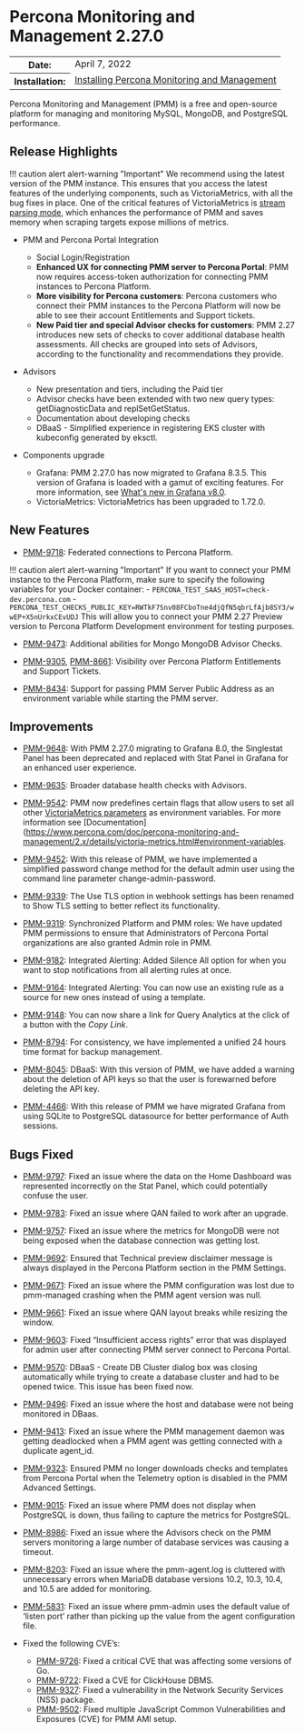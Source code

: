 # Percona Monitoring and Management 2.27.0

<table class="docutils field-list" frame="void" rules="none">
  <colgroup>
    <col class="field-name">
    <col class="field-body">
  </colgroup>
  <tbody valign="top">
    <tr class="field-odd field">
      <th class="field-name">Date:</th>
      <td class="field-body">April 7, 2022</td>
    </tr>
    <tr class="field-even field">
      <th class="field-name">Installation:</th>
      <td class="field-body">
        <a class="reference external" href="https://www.percona.com/software/pmm/quickstart">Installing Percona Monitoring and Management</a></td>
    </tr>
  </tbody>
</table>

Percona Monitoring and Management (PMM) is a free and open-source platform for managing and monitoring MySQL, MongoDB, and PostgreSQL performance.

## Release Highlights

!!! caution alert alert-warning "Important"
    We recommend using the latest version of the PMM instance. This ensures that you access the latest features of the underlying components, such as VictoriaMetrics, with all the bug fixes in place. One of the critical features of VictoriaMetrics is [stream parsing mode](https://docs.victoriametrics.com/vmagent.html#stream-parsing-mode), which enhances the performance of PMM and saves memory when scraping targets expose millions of metrics.

* PMM and Percona Portal Integration

    - Social Login/Registration
    - **Enhanced UX for connecting PMM server to Percona Portal**: PMM now requires access-token authorization for connecting PMM instances to Percona Platform.
    - **More visibility for Percona customers**: Percona customers who connect their PMM instances to the Percona Platform will now be able to see their account Entitlements and Support tickets.
    - **New Paid tier and special Advisor checks for customers**: PMM 2.27 introduces new sets of checks to cover additional database health assessments. All checks are grouped into sets of Advisors, according to the functionality and recommendations they provide. 

* Advisors
    - New presentation and tiers, including the Paid tier 
    - Advisor checks have been extended with two new query types: getDiagnosticData and replSetGetStatus. 
    - Documentation about developing checks 
    - DBaaS - Simplified experience in registering EKS cluster with kubeconfig generated by eksctl.

* Components upgrade
    - Grafana: PMM 2.27.0 has now migrated to Grafana 8.3.5. This version of Grafana is loaded with a gamut of exciting features. For more information, see [What's new in Grafana v8.0](https://grafana.com/docs/grafana/latest/whatsnew/whats-new-in-v8-0/).
    - VictoriaMetrics: VictoriaMetrics has been upgraded to 1.72.0.


## New Features

- [PMM-9718](https://jira.percona.com/browse/PMM-9718): Federated connections to Percona Platform.

!!! caution alert alert-warning "Important"
    If you want to connect your PMM instance to the Percona Platform, make sure to specify the following variables for your Docker container: 
     - `PERCONA_TEST_SAAS_HOST=check-dev.percona.com`
     - `PERCONA_TEST_CHECKS_PUBLIC_KEY=RWTkF7Snv08FCboTne4djQfN5qbrLfAjb8SY3/wwEP+X5nUrkxCEvUDJ`
This will allow you to connect your PMM 2.27 Preview version to Percona Platform Development environment for testing purposes.

- [PMM-9473](https://jira.percona.com/browse/PMM-9473): Additional abilities for Mongo MongoDB Advisor Checks.

- [PMM-9305](https://jira.percona.com/browse/PMM-9305), [PMM-8661](https://jira.percona.com/browse/PMM-8661): Visibility over Percona Platform Entitlements and Support Tickets.

- [PMM-8434](https://jira.percona.com/browse/PMM-8434): Support for passing PMM Server Public Address as an environment variable while starting the PMM server.


## Improvements

- [PMM-9648](https://jira.percona.com/browse/PMM-9648): With PMM 2.27.0 migrating to Grafana 8.0, the Singlestat Panel has been deprecated and replaced with Stat Panel in Grafana for an enhanced user experience.

- [PMM-9635](https://jira.percona.com/browse/PMM-9635): Broader database health checks with Advisors.

- [PMM-9542](https://jira.percona.com/browse/PMM-9542): PMM now predefines certain flags that allow users to set all other [VictoriaMetrics parameters](https://docs.victoriametrics.com/#list-of-command-line-flags) as environment variables. For more information see [Documentation](https://www.percona.com/doc/percona-monitoring-and-management/2.x/details/victoria-metrics.html#environment-variables.

- [PMM-9452](https://jira.percona.com/browse/PMM-9452): With this release of PMM, we have implemented a simplified password change method for the default admin user using the command line parameter change-admin-password.

- [PMM-9339](https://jira.percona.com/browse/PMM-9339): The Use TLS option in webhook settings has been renamed to Show TLS setting to better reflect its functionality.
 
- [PMM-9319](https://jira.percona.com/browse/PMM-9319): Synchronized Platform and PMM roles: We have updated PMM permissions to ensure that Administrators of Percona Portal organizations are also granted Admin role in PMM. 

- [PMM-9182](https://jira.percona.com/browse/PMM-9182): Integrated Alerting: Added Silence All  option for when you want to stop notifications from all alerting rules at once.

- [PMM-9164](https://jira.percona.com/browse/PMM-9182): Integrated Alerting: You can now use an existing rule as a source for new ones instead of using a template.
 
- [PMM-9148](https://jira.percona.com/browse/PMM-9148): You can now share a link for Query Analytics at the click of a button with the *Copy Link*.
 
 - [PMM-8794](https://jira.percona.com/browse/PMM-8794): For consistency, we have implemented a unified 24 hours time format for backup management.
 
- [PMM-8045](https://jira.percona.com/browse/PMM-8045): DBaaS: With this version of PMM, we have added a warning about the deletion of API keys so that the user is forewarned before deleting the API key.
  
- [PMM-4466](https://jira.percona.com/browse/PMM-4466): With this release of PMM we have migrated Grafana from using SQLite to PostgreSQL datasource for better performance of Auth sessions.

## Bugs Fixed

 - [PMM-9797](https://jira.percona.com/browse/PMM-9797): Fixed an issue where the data on the Home Dashboard was represented incorrectly on the Stat Panel, which could potentially confuse the user.
 
 - [PMM-9783](https://jira.percona.com/browse/PMM-9783): Fixed an issue where QAN failed to work after an upgrade.
 
 - [PMM-9757](https://jira.percona.com/browse/PMM-9757): Fixed an issue where the metrics for MongoDB were not being exposed when the database connection was getting lost.
 
 - [PMM-9692](https://jira.percona.com/browse/PMM-9692): Ensured that Technical preview disclaimer message is always displayed in the Percona Platform section in the PMM Settings. 
 
- [PMM-9671](https://jira.percona.com/browse/PMM-9671): Fixed an issue where the PMM configuration was lost due to pmm-managed crashing when the PMM agent version was null.
 
- [PMM-9661](https://jira.percona.com/browse/PMM-9661): Fixed an issue where QAN layout breaks while resizing the window.
 
- [PMM-9603](https://jira.percona.com/browse/PMM-9603): Fixed “Insufficient access rights” error that was displayed  for admin user after connecting  PMM server connect to Percona Portal. 
  
- [PMM-9570](https://jira.percona.com/browse/PMM-9570): DBaaS - Create DB Cluster dialog box was closing automatically while trying to create  a database cluster and had to be opened twice. This issue has been fixed now.
 
- [PMM-9496](https://jira.percona.com/browse/PMM-9496): Fixed an issue where the host and database were not being monitored in DBaas.
 
 - [PMM-9413](https://jira.percona.com/browse/PMM-9413): Fixed an issue where the PMM management daemon was getting deadlocked when a PMM agent was getting connected with a duplicate agent_id.
 
 - [PMM-9323](https://jira.percona.com/browse/PMM-9323): Ensured PMM no longer downloads checks and templates from Percona Portal when the Telemetry option is disabled in the PMM Advanced Settings.
 
 - [PMM-9015](https://jira.percona.com/browse/PMM-9015): Fixed an issue where PMM does not display when PostgreSQL is down, thus failing to capture the metrics for PostgreSQL.
 
 - [PMM-8986](https://jira.percona.com/browse/PMM-8986): Fixed an issue where the Advisors check on the PMM servers monitoring a large number of database services was causing a timeout. 
 
 
 - [PMM-8203](https://jira.percona.com/browse/PMM-8203): Fixed an issue where the pmm-agent.log is cluttered with unnecessary errors when MariaDB database versions 10.2, 10.3, 10.4, and 10.5 are added for monitoring.
 
 - [PMM-5831](https://jira.percona.com/browse/PMM-5831): Fixed an issue where pmm-admin uses the default value of ‘listen port’ rather than picking up the value from the agent configuration file.
 
 
- Fixed the following CVE’s:

    - [PMM-9726](https://jira.percona.com/browse/PMM-9726): Fixed a critical CVE that was affecting some versions of Go.
    - [PMM-9722](https://jira.percona.com/browse/PMM-9722): Fixed a CVE for ClickHouse DBMS.
    - [PMM-9327](https://jira.percona.com/browse/PMM-9327): Fixed a vulnerability in the Network Security Services (NSS) package.
    - [PMM-9502](https://jira.percona.com/browse/PMM-9502): Fixed multiple JavaScript Common Vulnerabilities and Exposures (CVE) for PMM AMI setup.

